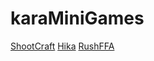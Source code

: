 # karaMiniGames
[ShootCraft](https://github.com/4kaaraa/ShootCraftGitHub)
[Hika](https://github.com/4kaaraa/Hikabrain)
[RushFFA](https://github.com/4kaaraa/RushFFA)
